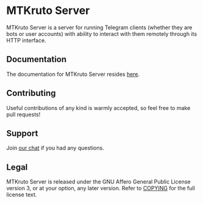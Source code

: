# MTKruto Server

MTKruto Server is a server for running Telegram clients (whether they are bots or user accounts) with ability to interact with them remotely through its HTTP interface.

## Documentation

The documentation for MTKruto Server resides [here](https://mtkru.to/server/).

## Contributing

Useful contributions of any kind is warmly accepted, so feel free to make pull requests!

## Support

Join [our chat](https://mtkruto.t.me) if you had any questions.

## Legal

MTKruto Server is released under the GNU Affero General Public License version 3, or at your option, any later version. Refer to [COPYING](./COPYING) for the full license text.
